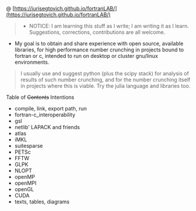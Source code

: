 @ [https://iurisegtovich.github.io/fortranLAB/](https://iurisegtovich.github.io/fortranLAB/)

>- NOTICE: I am learning this stuff as I write; I am writing it as I learn. Suggestions, corrections, contributions are all welcome.

* My goal is to obtain and share experience with open source, available libraries, for high performance number crunching in projects bound to fortran or c, intended to run on desktop or cluster gnu/linux environments.

> I usually use and suggest python (plus the scipy stack) for analysis of results of such number crunching, and for the number crunching itself in projects where this is viable.
> Try the julia language and libraries too.

Table of ~~Contents~~ Intentions

* compile, link, export path, run
* fortran-c_interoperability
* gsl
* netlib' LAPACK and friends
* atlas
* iMKL
* suitesparse
* PETSc
* FFTW
* GLPK
* NLOPT
* openMP
* openMPI
* openGL
* CUDA
* texts, tables, diagrams
